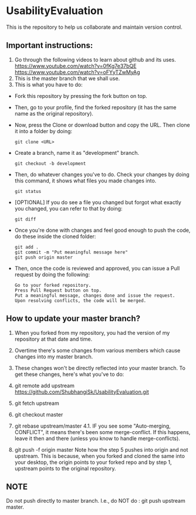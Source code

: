 # UsabilityEvaluation
This is the repository to help us collaborate and maintain version control.

## Important instructions:
1. Go through the following videos to learn about github and its uses.
https://www.youtube.com/watch?v=0fKg7e37bQE
https://www.youtube.com/watch?v=oFYyTZwMyAg
2. This is the master branch that we shall use.
3. This is what you have to do:
* Fork this repository by pressing the fork button on top.
* Then, go to your profile, find the forked repository (it has the same name as the original repository).
* Now, press the Clone or download button and copy the URL. Then clone it into a folder by doing:

      git clone <URL>
* Create a branch, name it as "development" branch.
      
      git checkout -b development
* Then, do whatever changes you've to do. Check your changes by doing this command, it shows what files you made changes into.
      
      git status
* [OPTIONAL] If you do see a file you changed but forgot what exactly you changed, you can refer to that by doing:
     
      git diff
* Once you're done with changes and feel good enough to push the code, do these inside the cloned folder:
      
      git add .
      git commit -m "Put meaningful message here"
      git push origin master
* Then, once the code is reviewed and approved, you can issue a Pull request by doing the following:
    
      Go to your forked repository.
      Press Pull Request button on top.
      Put a meaningful message, changes done and issue the request.
      Upon resolving conflicts, the code will be merged.

## How to update your master branch?
1. When you forked from my repository, you had the version of my repository at that date and time.

2. Overtime there's some changes from various members which cause changes into my master branch.

3. These changes won't be directly reflected into your master branch. To get these changes, here's what you've to do:

  1. git remote add upstream https://github.com/ShubhangiSk/UsabilityEvaluation.git
  2. git fetch upstream
  3. git checkout master
  4. git rebase upstream/master 4.1. IF you see some "Auto-merging, CONFLICT", it means there's been some merge-conflict. If this           happens, leave it then and there (unless you know to handle merge-conflicts).
  5. git push -f origin master
Note how the step 5 pushes into origin and not upstream. This is because, when you forked and cloned the same into your desktop, the origin points to your forked repo and by step 1, upstream points to the original repository.

## NOTE
Do not push directly to master branch. I.e., do NOT do : git push upstream master.
